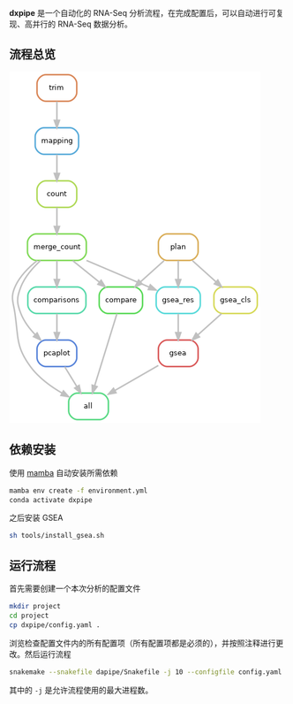 **dxpipe** 是一个自动化的 RNA-Seq 分析流程，在完成配置后，可以自动进行可复现、高并行的 RNA-Seq 数据分析。

## 流程总览

![images/rulegraph.png](images/rulegraph.png)

## 依赖安装

使用 [mamba](https://mamba.readthedocs.io/) 自动安装所需依赖

```bash
mamba env create -f environment.yml
conda activate dxpipe
```

之后安装 GSEA
```bash
sh tools/install_gsea.sh
```

## 运行流程

首先需要创建一个本次分析的配置文件

```bash
mkdir project
cd project
cp dxpipe/config.yaml .
```

浏览检查配置文件内的所有配置项（所有配置项都是必须的），并按照注释进行更改。然后运行流程

```bash
snakemake --snakefile dapipe/Snakefile -j 10 --configfile config.yaml
```

其中的 `-j` 是允许流程使用的最大进程数。
